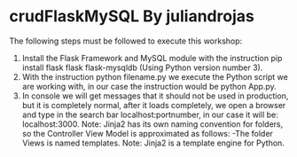 # crudFlaskMySQL By juliandrojas
The following steps must be followed to execute this workshop:
1. Install the Flask Framework and MySQL module with the instruction pip install flask flask flask-mysqldb (Using Python version number 3).
2. With the instruction python filename.py we execute the Python script we are working with, in our case the instruction would be python App.py.
3. In console we will get messages that it should not be used in production, but it is completely normal, after it loads completely, we open a browser and type in the search bar localhost:portnumber, in our case it will be: localhost:3000.
Note: Jinja2 has its own naming convention for folders, so the Controller View Model is approximated as follows:
-The folder Views is named templates.
Note: Jinja2 is a template engine for Python.